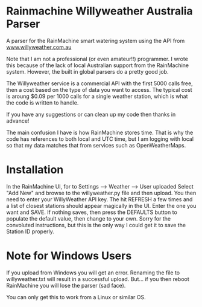 # Rainmachine Willyweather Australia Parser
A parser for the RainMachine smart watering system using the API from www.willyweather.com.au

Note that I am not a professional (or even amateur!!) programmer.
I wrote this because of the lack of local Australian support from the RainMachine system.
However, the built in global parsers do a pretty good job.

The Willyweather service is a commercial API with the first 5000 calls free, then a cost based on the type of data you want to access.
The typical cost is aroung $0.09 per 1000 calls for a single weather station, which is what the code is written to handle.

If you have any suggestions or can clean up my code then thanks in advance!

The main confusion I have is how RainMachine stores time. That is why the code has references to both local and UTC time, but I am logging with local so that my data matches that from services such as OpenWeatherMaps.

Installation
============
In the RainMachine UI, for to Settings --> Weather --> User uploaded
Select "Add New" and browse to the willyweather.py file and then upload.
You then need to enter your WillyWeather API key.
The hit REFRESH a few times and a list of closest stations should appear magically in the UI.
Enter the one you want and SAVE.
If nothing saves, then press the DEFAULTS button to populate the default value, then change to your own.
Sorry for the convoluted instructions, but this is the only way I could get it to save the Station ID properly.

Note for Windows Users
======================
If you upload from Windows you will get an error.
Renaming the file to willyweather.txt will result in a successful upload.
But... if you then reboot RainMachine you will lose the parser (sad face).

You can only get this to work from a Linux or similar OS.
